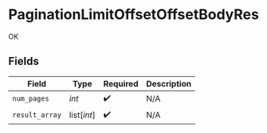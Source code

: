 # PaginationLimitOffsetOffsetBodyRes

OK


## Fields

| Field              | Type               | Required           | Description        |
| ------------------ | ------------------ | ------------------ | ------------------ |
| `num_pages`        | *int*              | :heavy_check_mark: | N/A                |
| `result_array`     | list[*int*]        | :heavy_check_mark: | N/A                |